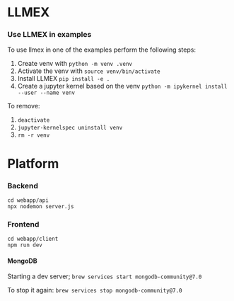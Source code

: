# LLMEX

### Use LLMEX in examples

To use llmex in one of the examples perform the following steps:

1. Create venv with `python -m venv .venv`
2. Activate the venv with `source venv/bin/activate`
3. Install LLMEX `pip install -e .`
4. Create a jupyter kernel based on the venv `python -m ipykernel install --user --name venv`

To remove:

1. `deactivate`
2. `jupyter-kernelspec uninstall venv`
3. `rm -r venv`

<!-- To activate a Python virtual environment in Visual Studio Code's terminal, you can use the following command: -->

# Platform

### Backend

```
cd webapp/api
npx nodemon server.js
```

### Frontend

```
cd webapp/client
npm run dev
```

#### MongoDB

Starting a dev server;
`brew services start mongodb-community@7.0`

To stop it again:
`brew services stop mongodb-community@7.0`

